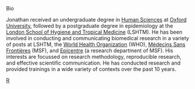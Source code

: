 Bio

Jonathan received an undergraduate degree in <a href="http://www.ihs.ox.ac.uk/">Human Sciences</a> at <a href="http://www.ox.ac.uk/">Oxford University</a>, followed by a postgraduate degree in epidemiology at the <a href="http://www.lshtm.ac.uk/">London School of Hygiene and Tropical Medicine</a> (LSHTM). He has been involved in conducting and communicating biomedical research in a variety of posts at LSHTM, the <a href="http://who.int/en/">World Health Organization</a> (WHO), <a href="http://www.msf.org/">Médecins Sans Frontières</a> (MSF), and <a href="http://epicentre.msf.org/">Epicentre</a> (a research department of MSF). His interests are focussed on research methodology, reproducible research, and effective scientific communication. He has conducted research and provided trainings in a wide variety of contexts over the past 10 years.

<a href=""></a>

<a href="https://www.r-project.org/">R</a>



